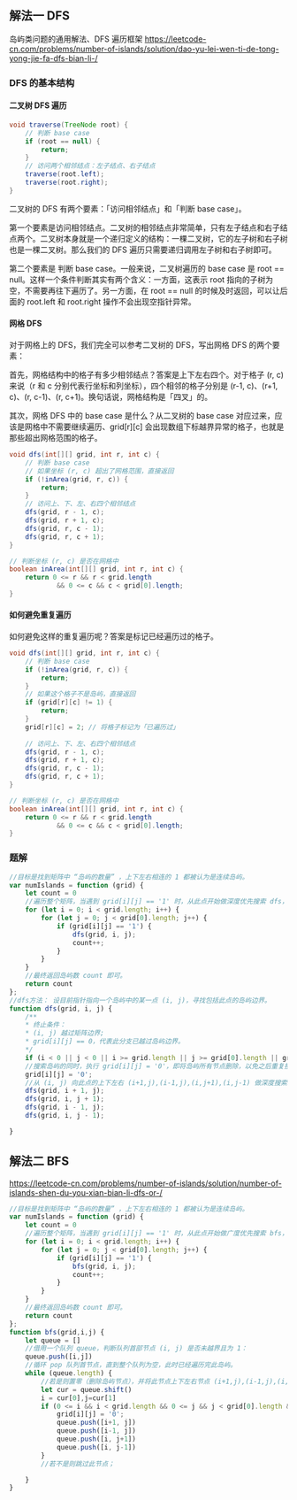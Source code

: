 

## 解法一 DFS

岛屿类问题的通用解法、DFS 遍历框架
https://leetcode-cn.com/problems/number-of-islands/solution/dao-yu-lei-wen-ti-de-tong-yong-jie-fa-dfs-bian-li-/


### DFS 的基本结构

#### 二叉树 DFS 遍历


```java
void traverse(TreeNode root) {
    // 判断 base case
    if (root == null) {
        return;
    }
    // 访问两个相邻结点：左子结点、右子结点
    traverse(root.left);
    traverse(root.right);
}

```
二叉树的 DFS 有两个要素：「访问相邻结点」和「判断 base case」。

第一个要素是访问相邻结点。二叉树的相邻结点非常简单，只有左子结点和右子结点两个。二叉树本身就是一个递归定义的结构：一棵二叉树，它的左子树和右子树也是一棵二叉树。那么我们的 DFS 遍历只需要递归调用左子树和右子树即可。

第二个要素是 判断 base case。一般来说，二叉树遍历的 base case 是 root == null。这样一个条件判断其实有两个含义：一方面，这表示 root 指向的子树为空，不需要再往下遍历了。另一方面，在 root == null 的时候及时返回，可以让后面的 root.left 和 root.right 操作不会出现空指针异常。

#### 网格 DFS
对于网格上的 DFS，我们完全可以参考二叉树的 DFS，写出网格 DFS 的两个要素：

首先，网格结构中的格子有多少相邻结点？答案是上下左右四个。对于格子 (r, c) 来说（r 和 c 分别代表行坐标和列坐标），四个相邻的格子分别是 (r-1, c)、(r+1, c)、(r, c-1)、(r, c+1)。换句话说，网格结构是「四叉」的。


其次，网格 DFS 中的 base case 是什么？从二叉树的 base case 对应过来，应该是网格中不需要继续遍历、grid[r][c] 会出现数组下标越界异常的格子，也就是那些超出网格范围的格子。

```java
void dfs(int[][] grid, int r, int c) {
    // 判断 base case
    // 如果坐标 (r, c) 超出了网格范围，直接返回
    if (!inArea(grid, r, c)) {
        return;
    }
    // 访问上、下、左、右四个相邻结点
    dfs(grid, r - 1, c);
    dfs(grid, r + 1, c);
    dfs(grid, r, c - 1);
    dfs(grid, r, c + 1);
}

// 判断坐标 (r, c) 是否在网格中
boolean inArea(int[][] grid, int r, int c) {
    return 0 <= r && r < grid.length 
        	&& 0 <= c && c < grid[0].length;
}

```
#### 如何避免重复遍历

如何避免这样的重复遍历呢？答案是标记已经遍历过的格子。

```java
void dfs(int[][] grid, int r, int c) {
    // 判断 base case
    if (!inArea(grid, r, c)) {
        return;
    }
    // 如果这个格子不是岛屿，直接返回
    if (grid[r][c] != 1) {
        return;
    }
    grid[r][c] = 2; // 将格子标记为「已遍历过」
    
    // 访问上、下、左、右四个相邻结点
    dfs(grid, r - 1, c);
    dfs(grid, r + 1, c);
    dfs(grid, r, c - 1);
    dfs(grid, r, c + 1);
}

// 判断坐标 (r, c) 是否在网格中
boolean inArea(int[][] grid, int r, int c) {
    return 0 <= r && r < grid.length 
        	&& 0 <= c && c < grid[0].length;
}

```


### 题解
```javascript
//目标是找到矩阵中 “岛屿的数量” ，上下左右相连的 1 都被认为是连续岛屿。
var numIslands = function (grid) {
    let count = 0
    //遍历整个矩阵，当遇到 grid[i][j] == '1' 时，从此点开始做深度优先搜索 dfs，岛屿数 count + 1 且在深度优先搜索中删除此岛屿。
    for (let i = 0; i < grid.length; i++) {
        for (let j = 0; j < grid[0].length; j++) {
            if (grid[i][j] == '1') {
                dfs(grid, i, j);
                count++;
            }
        }
    }
    //最终返回岛屿数 count 即可。
    return count
};
//dfs方法： 设目前指针指向一个岛屿中的某一点 (i, j)，寻找包括此点的岛屿边界。
function dfs(grid, i, j) {
    /** 
    * 终止条件：
    * (i, j) 越过矩阵边界;
    * grid[i][j] == 0，代表此分支已越过岛屿边界。
    */
    if (i < 0 || j < 0 || i >= grid.length || j >= grid[0].length || grid[i][j] == '0') return;
    //搜索岛屿的同时，执行 grid[i][j] = '0'，即将岛屿所有节点删除，以免之后重复搜索相同岛屿。
    grid[i][j] = '0';
    //从 (i, j) 向此点的上下左右 (i+1,j),(i-1,j),(i,j+1),(i,j-1) 做深度搜索。
    dfs(grid, i + 1, j);
    dfs(grid, i, j + 1);
    dfs(grid, i - 1, j);
    dfs(grid, i, j - 1);

}
```


## 解法二 BFS

https://leetcode-cn.com/problems/number-of-islands/solution/number-of-islands-shen-du-you-xian-bian-li-dfs-or-/

```javascript
//目标是找到矩阵中 “岛屿的数量” ，上下左右相连的 1 都被认为是连续岛屿。
var numIslands = function (grid) {
    let count = 0
    //遍历整个矩阵，当遇到 grid[i][j] == '1' 时，从此点开始做广度优先搜索 bfs，岛屿数 count + 1 且在深度优先搜索中删除此岛屿。
    for (let i = 0; i < grid.length; i++) {
        for (let j = 0; j < grid[0].length; j++) {
            if (grid[i][j] == '1') {
                bfs(grid, i, j);
                count++;
            }
        }
    }
    //最终返回岛屿数 count 即可。
    return count
};
function bfs(grid,i,j) {
    let queue = []
    //借用一个队列 queue，判断队列首部节点 (i, j) 是否未越界且为 1：
    queue.push([i,j])
    //循环 pop 队列首节点，直到整个队列为空，此时已经遍历完此岛屿。
    while (queue.length) {
        //若是则置零（删除岛屿节点），并将此节点上下左右节点 (i+1,j),(i-1,j),(i,j+1),(i,j-1) 加入队列；
        let cur = queue.shift()
        i = cur[0],j=cur[1]
        if (0 <= i && i < grid.length && 0 <= j && j < grid[0].length && grid[i][j] == '1') {
            grid[i][j] = '0';
            queue.push([i+1, j])
            queue.push([i-1, j])
            queue.push([i, j+1])
            queue.push([i, j-1])
        }
        //若不是则跳过此节点；

    }
}
```